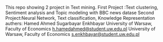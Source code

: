 This repo showing 2 project in Text mining.
First Project :Text clustering, Sentiment analysis and Topic modeling with BBC news datase
Second Project:Neural Network, Text classification, Knowledge Representation
authers:
Hamed Ahmed
Sugarbayar Enkhbayar
University of Warsaw, Faculty of Economics
h.hamedahmed@student.uw.edu.pl
University of Warsaw, Faculty of Economics
s.enkhbayar@student.uw.edu.pl
